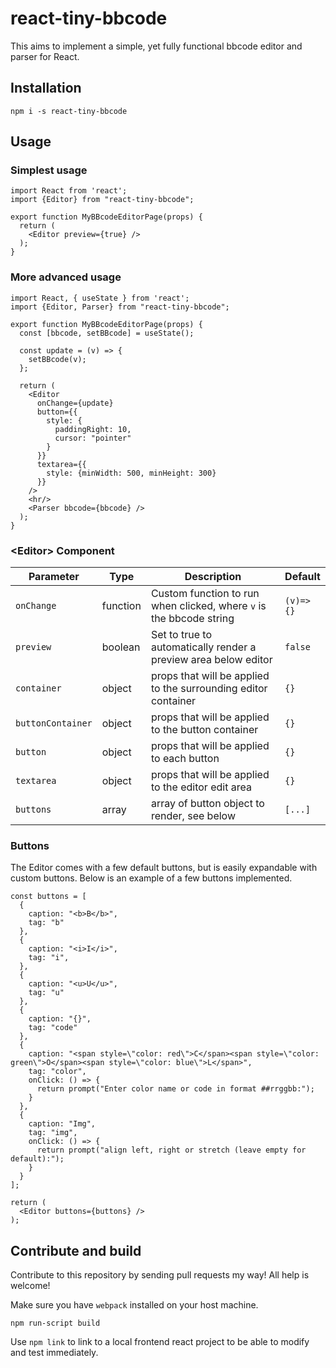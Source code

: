 # react-tiny-bbcode

This aims to implement a simple, yet fully functional bbcode editor and parser for React.

## Installation
```
npm i -s react-tiny-bbcode
```
## Usage
### Simplest usage
```
import React from 'react';
import {Editor} from "react-tiny-bbcode";

export function MyBBcodeEditorPage(props) {
  return (
    <Editor preview={true} />
  );    
}
```

### More advanced usage
```
import React, { useState } from 'react';
import {Editor, Parser} from "react-tiny-bbcode";

export function MyBBcodeEditorPage(props) {
  const [bbcode, setBBcode] = useState();

  const update = (v) => {
    setBBcode(v);
  };

  return (
    <Editor
      onChange={update}
      button={{
        style: {
          paddingRight: 10,
          cursor: "pointer"
        }
      }}
      textarea={{
        style: {minWidth: 500, minHeight: 300}
      }}
    />
    <hr/>
    <Parser bbcode={bbcode} />
  );    
}
```

### \<Editor\> Component
| Parameter         | Type     | Description                                                       | Default    |
| ----------------- |--------- |------------------------------------------------------------------ | -----------|
| `onChange`        | function | Custom function to run when clicked, where `v` is the bbcode string                               | `(v)=>{}`  |
| `preview`         | boolean  | Set to true to automatically render a preview area below editor   | `false`    |
| `container`       | object   | props that will be applied to the surrounding editor container    | `{}`       |
| `buttonContainer` | object   | props that will be applied to the button container                | `{}`       |
| `button`          | object   | props that will be applied to each button                         | `{}`       |
| `textarea`        | object   | props that will be applied to the editor edit area                | `{}`       |
| `buttons`         | array    | array of button object to render, see below                       | `[...]`    |

### Buttons
The Editor comes with a few default buttons, but is easily expandable with custom buttons.
Below is an example of a few buttons implemented.
```
const buttons = [
  {
    caption: "<b>B</b>",
    tag: "b"
  },
  {
    caption: "<i>I</i>",
    tag: "i",
  },
  {
    caption: "<u>U</u>",
    tag: "u"
  },
  {
    caption: "{}",
    tag: "code"
  },
  {
    caption: "<span style=\"color: red\">C</span><span style=\"color: green\">O</span><span style=\"color: blue\">L</span>",
    tag: "color",
    onClick: () => {
      return prompt("Enter color name or code in format ##rrggbb:");
    }
  },
  {
    caption: "Img",
    tag: "img",
    onClick: () => {
      return prompt("align left, right or stretch (leave empty for default):");
    }
  }
];

return (
  <Editor buttons={buttons} />
);
```   

## Contribute and build
Contribute to this repository by sending pull requests my way! All help is welcome!

Make sure you have `webpack` installed on your host machine.
```
npm run-script build
```
Use `npm link` to link to a local frontend react project to be able to modify and test immediately.
